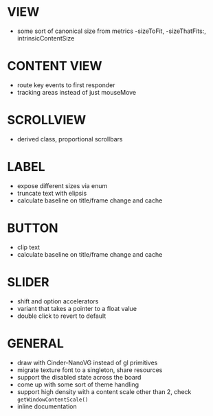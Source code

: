 
# VIEW
- some sort of canonical size from metrics -sizeToFit, -sizeThatFits:, intrinsicContentSize

# CONTENT VIEW
- route key events to first responder
- tracking areas instead of just mouseMove

# SCROLLVIEW
- derived class, proportional scrollbars

# LABEL
- expose different sizes via enum
- truncate text with elipsis
- calculate baseline on title/frame change and cache

# BUTTON
- clip text
- calculate baseline on title/frame change and cache

# SLIDER
- shift and option accelerators
- variant that takes a pointer to a float value
- double click to revert to default

# GENERAL
- draw with Cinder-NanoVG instead of gl primitives
- migrate texture font to a singleton, share resources
- support the disabled state across the board
- come up with some sort of theme handling
- support high density with a content scale other than 2, check `getWindowContentScale()`
- inline documentation
